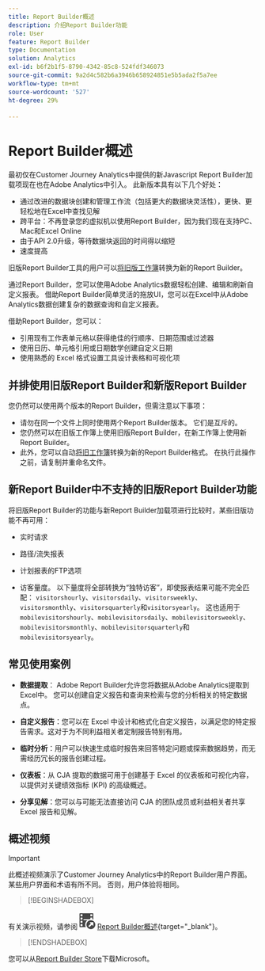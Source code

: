 ```yaml
---
title: Report Builder概述
description: 介绍Report Builder功能
role: User
feature: Report Builder
type: Documentation
solution: Analytics
exl-id: b6f2b1f5-8790-4342-85c8-524fdf346073
source-git-commit: 9a2d4c582b6a3946b658924851e5b5ada2f5a7ee
workflow-type: tm+mt
source-wordcount: '527'
ht-degree: 29%

---
```


# Report Builder概述

最初仅在Customer Journey Analytics中提供的新Javascript Report Builder加载项现在也在Adobe Analytics中引入。 此新版本具有以下几个好处：

- 通过改进的数据块创建和管理工作流（包括更大的数据块灵活性），更快、更轻松地在Excel中查找见解
- 跨平台：不再登录您的虚拟机以使用Report Builder，因为我们现在支持PC、Mac和Excel Online
- 由于API 2.0升级，等待数据块返回的时间得以缩短
- 速度提高

旧版Report Builder工具的用户可以[将旧版工作簿](/help/analyze/report-builder/convert-workbooks.md)转换为新的Report Builder。

通过Report Builder，您可以使用Adobe Analytics数据轻松创建、编辑和刷新自定义报表。 借助Report Builder简单灵活的拖放UI，您可以在Excel中从Adobe Analytics数据创建复杂的数据查询和自定义报表。

借助Report Builder，您可以：

- 引用现有工作表单元格以获得绝佳的行顺序、日期范围或过滤器
- 使用日历、单元格引用或日期数学创建自定义日期
- 使用熟悉的 Excel 格式设置工具设计表格和可视化项

## 并排使用旧版Report Builder和新版Report Builder

您仍然可以使用两个版本的Report Builder，但需注意以下事项：

- 请勿在同一个文件上同时使用两个Report Builder版本。 它们是互斥的。
- 您仍然可以在旧版工作簿上使用旧版Report Builder，在新工作簿上使用新Report Builder。
- 此外，您可以自动[将旧工作簿](/help/analyze/report-builder/convert-workbooks.md)转换为新的Report Builder格式。 在执行此操作之前，请复制并重命名文件。

## 新Report Builder中不支持的旧版Report Builder功能

将旧版Report Builder的功能与新Report Builder加载项进行比较时，某些旧版功能不再可用：

- 实时请求

- 路径/流失报表

- 计划报表的FTP选项

- 访客量度。 以下量度将全部转换为“独特访客”，即使报表结果可能不完全匹配： `visitorshourly`、`visitorsdaily`、`visitorsweekly`、`visitorsmonthly`、`visitorsquarterly`和`visitorsyearly`。 这也适用于`mobilevisitorshourly`、`mobilevisitorsdaily`、`mobilevisitorsweekly`、`mobilevisitorsmonthly`、`mobilevisitorsquarterly`和`mobilevisitorsyearly`。

## 常见使用案例

- **数据提取**： Adobe Report Builder允许您将数据从Adobe Analytics提取到Excel中。 您可以创建自定义报告和查询来检索与您的分析相关的特定数据点。

- **自定义报告**：您可以在 Excel 中设计和格式化自定义报告，以满足您的特定报告需求。这对于为不同利益相关者定制报告特别有用。

- **临时分析**：用户可以快速生成临时报告来回答特定问题或探索数据趋势，而无需经历冗长的报告创建过程。

- **仪表板**：从 CJA 提取的数据可用于创建基于 Excel 的仪表板和可视化内容，以提供对关键绩效指标 (KPI) 的高级概述。

- **分享见解**：您可以与可能无法直接访问 CJA 的团队成员或利益相关者共享 Excel 报告和见解。

## 概述视频

>[!IMPORTANT]
>
>此概述视频演示了Customer Journey Analytics中的Report Builder用户界面。 某些用户界面和术语有所不同。 否则，用户体验将相同。


>[!BEGINSHADEBOX]

有关演示视频，请参阅![VideoCheckedOut](/help/assets/icons/VideoCheckedOut.svg) [Report Builder概述](https://video.tv.adobe.com/v/3452590?quality=12&learn=on&captions=chi_hans){target="_blank"}。

>[!ENDSHADEBOX]

您可以从[Report Builder Store](https://appsource.microsoft.com/en-us/product/office/WA200003101?tab=Overview)下载Microsoft。

